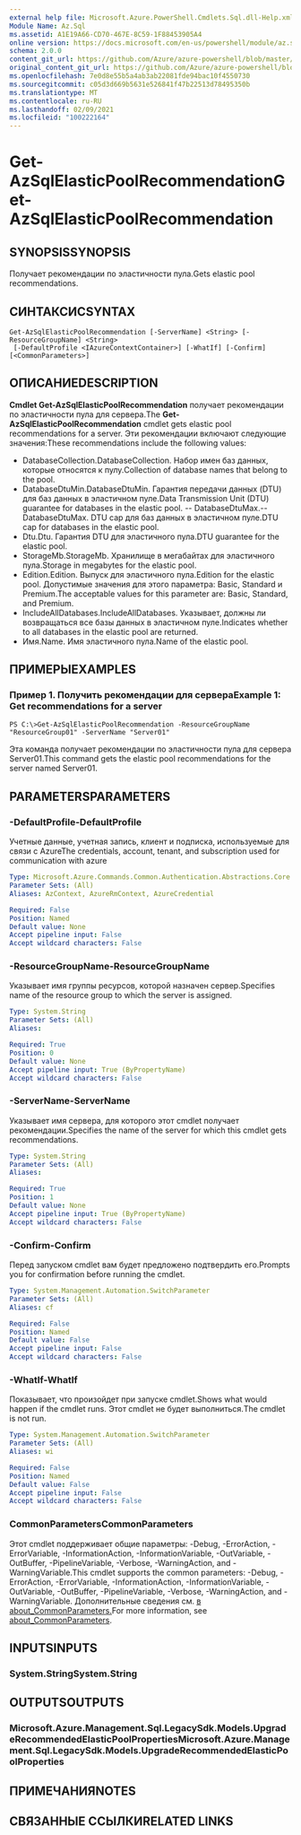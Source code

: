 ```yaml
---
external help file: Microsoft.Azure.PowerShell.Cmdlets.Sql.dll-Help.xml
Module Name: Az.Sql
ms.assetid: A1E19A66-CD70-467E-8C59-1F88453905A4
online version: https://docs.microsoft.com/en-us/powershell/module/az.sql/get-azsqlelasticpoolrecommendation
schema: 2.0.0
content_git_url: https://github.com/Azure/azure-powershell/blob/master/src/Sql/Sql/help/Get-AzSqlElasticPoolRecommendation.md
original_content_git_url: https://github.com/Azure/azure-powershell/blob/master/src/Sql/Sql/help/Get-AzSqlElasticPoolRecommendation.md
ms.openlocfilehash: 7e0d8e55b5a4ab3ab22081fde94bac10f4550730
ms.sourcegitcommit: c05d3d669b5631e526841f47b22513d78495350b
ms.translationtype: MT
ms.contentlocale: ru-RU
ms.lasthandoff: 02/09/2021
ms.locfileid: "100222164"
---
```

# <span data-ttu-id="9f061-101">Get-AzSqlElasticPoolRecommendation</span><span class="sxs-lookup"><span data-stu-id="9f061-101">Get-AzSqlElasticPoolRecommendation</span></span>

## <span data-ttu-id="9f061-102">SYNOPSIS</span><span class="sxs-lookup"><span data-stu-id="9f061-102">SYNOPSIS</span></span>
<span data-ttu-id="9f061-103">Получает рекомендации по эластичности пула.</span><span class="sxs-lookup"><span data-stu-id="9f061-103">Gets elastic pool recommendations.</span></span>

## <span data-ttu-id="9f061-104">СИНТАКСИС</span><span class="sxs-lookup"><span data-stu-id="9f061-104">SYNTAX</span></span>

```
Get-AzSqlElasticPoolRecommendation [-ServerName] <String> [-ResourceGroupName] <String>
 [-DefaultProfile <IAzureContextContainer>] [-WhatIf] [-Confirm] [<CommonParameters>]
```

## <span data-ttu-id="9f061-105">ОПИСАНИЕ</span><span class="sxs-lookup"><span data-stu-id="9f061-105">DESCRIPTION</span></span>
<span data-ttu-id="9f061-106">**Cmdlet Get-AzSqlElasticPoolRecommendation** получает рекомендации по эластичности пула для сервера.</span><span class="sxs-lookup"><span data-stu-id="9f061-106">The **Get-AzSqlElasticPoolRecommendation** cmdlet gets elastic pool recommendations for a server.</span></span>
<span data-ttu-id="9f061-107">Эти рекомендации включают следующие значения:</span><span class="sxs-lookup"><span data-stu-id="9f061-107">These recommendations include the following values:</span></span>
- <span data-ttu-id="9f061-108">DatabaseCollection.</span><span class="sxs-lookup"><span data-stu-id="9f061-108">DatabaseCollection.</span></span> <span data-ttu-id="9f061-109">Набор имен баз данных, которые относятся к пулу.</span><span class="sxs-lookup"><span data-stu-id="9f061-109">Collection of database names that belong to the pool.</span></span> 
- <span data-ttu-id="9f061-110">DatabaseDtuMin.</span><span class="sxs-lookup"><span data-stu-id="9f061-110">DatabaseDtuMin.</span></span> <span data-ttu-id="9f061-111">Гарантия передачи данных (DTU) для баз данных в эластичном пуле.</span><span class="sxs-lookup"><span data-stu-id="9f061-111">Data Transmission Unit (DTU) guarantee for databases in the elastic pool.</span></span> 
 <span data-ttu-id="9f061-112">-- DatabaseDtuMax.</span><span class="sxs-lookup"><span data-stu-id="9f061-112">-- DatabaseDtuMax.</span></span> <span data-ttu-id="9f061-113">DTU cap для баз данных в эластичном пуле.</span><span class="sxs-lookup"><span data-stu-id="9f061-113">DTU cap for databases in the elastic pool.</span></span> 
- <span data-ttu-id="9f061-114">Dtu.</span><span class="sxs-lookup"><span data-stu-id="9f061-114">Dtu.</span></span> <span data-ttu-id="9f061-115">Гарантия DTU для эластичного пула.</span><span class="sxs-lookup"><span data-stu-id="9f061-115">DTU guarantee for the elastic pool.</span></span> 
- <span data-ttu-id="9f061-116">StorageMb.</span><span class="sxs-lookup"><span data-stu-id="9f061-116">StorageMb.</span></span> <span data-ttu-id="9f061-117">Хранилище в мегабайтах для эластичного пула.</span><span class="sxs-lookup"><span data-stu-id="9f061-117">Storage in megabytes for the elastic pool.</span></span> 
- <span data-ttu-id="9f061-118">Edition.</span><span class="sxs-lookup"><span data-stu-id="9f061-118">Edition.</span></span> <span data-ttu-id="9f061-119">Выпуск для эластичного пула.</span><span class="sxs-lookup"><span data-stu-id="9f061-119">Edition for the elastic pool.</span></span> <span data-ttu-id="9f061-120">Допустимые значения для этого параметра: Basic, Standard и Premium.</span><span class="sxs-lookup"><span data-stu-id="9f061-120">The acceptable values for this parameter are: Basic, Standard, and Premium.</span></span> 
- <span data-ttu-id="9f061-121">IncludeAllDatabases.</span><span class="sxs-lookup"><span data-stu-id="9f061-121">IncludeAllDatabases.</span></span> <span data-ttu-id="9f061-122">Указывает, должны ли возвращаться все базы данных в эластичном пуле.</span><span class="sxs-lookup"><span data-stu-id="9f061-122">Indicates whether to all databases in the elastic pool are returned.</span></span> 
- <span data-ttu-id="9f061-123">Имя.</span><span class="sxs-lookup"><span data-stu-id="9f061-123">Name.</span></span> <span data-ttu-id="9f061-124">Имя эластичного пула.</span><span class="sxs-lookup"><span data-stu-id="9f061-124">Name of the elastic pool.</span></span>

## <span data-ttu-id="9f061-125">ПРИМЕРЫ</span><span class="sxs-lookup"><span data-stu-id="9f061-125">EXAMPLES</span></span>

### <span data-ttu-id="9f061-126">Пример 1. Получить рекомендации для сервера</span><span class="sxs-lookup"><span data-stu-id="9f061-126">Example 1: Get recommendations for a server</span></span>
```
PS C:\>Get-AzSqlElasticPoolRecommendation -ResourceGroupName "ResourceGroup01" -ServerName "Server01"
```

<span data-ttu-id="9f061-127">Эта команда получает рекомендации по эластичности пула для сервера Server01.</span><span class="sxs-lookup"><span data-stu-id="9f061-127">This command gets the elastic pool recommendations for the server named Server01.</span></span>

## <span data-ttu-id="9f061-128">PARAMETERS</span><span class="sxs-lookup"><span data-stu-id="9f061-128">PARAMETERS</span></span>

### <span data-ttu-id="9f061-129">-DefaultProfile</span><span class="sxs-lookup"><span data-stu-id="9f061-129">-DefaultProfile</span></span>
<span data-ttu-id="9f061-130">Учетные данные, учетная запись, клиент и подписка, используемые для связи с Azure</span><span class="sxs-lookup"><span data-stu-id="9f061-130">The credentials, account, tenant, and subscription used for communication with azure</span></span>

```yaml
Type: Microsoft.Azure.Commands.Common.Authentication.Abstractions.Core.IAzureContextContainer
Parameter Sets: (All)
Aliases: AzContext, AzureRmContext, AzureCredential

Required: False
Position: Named
Default value: None
Accept pipeline input: False
Accept wildcard characters: False
```

### <span data-ttu-id="9f061-131">-ResourceGroupName</span><span class="sxs-lookup"><span data-stu-id="9f061-131">-ResourceGroupName</span></span>
<span data-ttu-id="9f061-132">Указывает имя группы ресурсов, которой назначен сервер.</span><span class="sxs-lookup"><span data-stu-id="9f061-132">Specifies name of the resource group to which the server is assigned.</span></span>

```yaml
Type: System.String
Parameter Sets: (All)
Aliases:

Required: True
Position: 0
Default value: None
Accept pipeline input: True (ByPropertyName)
Accept wildcard characters: False
```

### <span data-ttu-id="9f061-133">-ServerName</span><span class="sxs-lookup"><span data-stu-id="9f061-133">-ServerName</span></span>
<span data-ttu-id="9f061-134">Указывает имя сервера, для которого этот cmdlet получает рекомендации.</span><span class="sxs-lookup"><span data-stu-id="9f061-134">Specifies the name of the server for which this cmdlet gets recommendations.</span></span>

```yaml
Type: System.String
Parameter Sets: (All)
Aliases:

Required: True
Position: 1
Default value: None
Accept pipeline input: True (ByPropertyName)
Accept wildcard characters: False
```

### <span data-ttu-id="9f061-135">-Confirm</span><span class="sxs-lookup"><span data-stu-id="9f061-135">-Confirm</span></span>
<span data-ttu-id="9f061-136">Перед запуском cmdlet вам будет предложено подтвердить его.</span><span class="sxs-lookup"><span data-stu-id="9f061-136">Prompts you for confirmation before running the cmdlet.</span></span>

```yaml
Type: System.Management.Automation.SwitchParameter
Parameter Sets: (All)
Aliases: cf

Required: False
Position: Named
Default value: False
Accept pipeline input: False
Accept wildcard characters: False
```

### <span data-ttu-id="9f061-137">-WhatIf</span><span class="sxs-lookup"><span data-stu-id="9f061-137">-WhatIf</span></span>
<span data-ttu-id="9f061-138">Показывает, что произойдет при запуске cmdlet.</span><span class="sxs-lookup"><span data-stu-id="9f061-138">Shows what would happen if the cmdlet runs.</span></span>
<span data-ttu-id="9f061-139">Этот cmdlet не будет выполниться.</span><span class="sxs-lookup"><span data-stu-id="9f061-139">The cmdlet is not run.</span></span>

```yaml
Type: System.Management.Automation.SwitchParameter
Parameter Sets: (All)
Aliases: wi

Required: False
Position: Named
Default value: False
Accept pipeline input: False
Accept wildcard characters: False
```

### <span data-ttu-id="9f061-140">CommonParameters</span><span class="sxs-lookup"><span data-stu-id="9f061-140">CommonParameters</span></span>
<span data-ttu-id="9f061-141">Этот cmdlet поддерживает общие параметры: -Debug, -ErrorAction, -ErrorVariable, -InformationAction, -InformationVariable, -OutVariable, -OutBuffer, -PipelineVariable, -Verbose, -WarningAction, and -WarningVariable.</span><span class="sxs-lookup"><span data-stu-id="9f061-141">This cmdlet supports the common parameters: -Debug, -ErrorAction, -ErrorVariable, -InformationAction, -InformationVariable, -OutVariable, -OutBuffer, -PipelineVariable, -Verbose, -WarningAction, and -WarningVariable.</span></span> <span data-ttu-id="9f061-142">Дополнительные сведения см. [в about_CommonParameters.](http://go.microsoft.com/fwlink/?LinkID=113216)</span><span class="sxs-lookup"><span data-stu-id="9f061-142">For more information, see [about_CommonParameters](http://go.microsoft.com/fwlink/?LinkID=113216).</span></span>

## <span data-ttu-id="9f061-143">INPUTS</span><span class="sxs-lookup"><span data-stu-id="9f061-143">INPUTS</span></span>

### <span data-ttu-id="9f061-144">System.String</span><span class="sxs-lookup"><span data-stu-id="9f061-144">System.String</span></span>

## <span data-ttu-id="9f061-145">OUTPUTS</span><span class="sxs-lookup"><span data-stu-id="9f061-145">OUTPUTS</span></span>

### <span data-ttu-id="9f061-146">Microsoft.Azure.Management.Sql.LegacySdk.Models.UpgradeRecommendedElasticPoolProperties</span><span class="sxs-lookup"><span data-stu-id="9f061-146">Microsoft.Azure.Management.Sql.LegacySdk.Models.UpgradeRecommendedElasticPoolProperties</span></span>

## <span data-ttu-id="9f061-147">ПРИМЕЧАНИЯ</span><span class="sxs-lookup"><span data-stu-id="9f061-147">NOTES</span></span>

## <span data-ttu-id="9f061-148">СВЯЗАННЫЕ ССЫЛКИ</span><span class="sxs-lookup"><span data-stu-id="9f061-148">RELATED LINKS</span></span>
